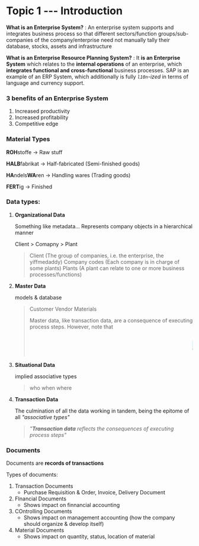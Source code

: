 Topic 1 --- Introduction
=======================

**What is an Enterprise System?**
: An enterprise system supports and integrates business process so that different sectors/function groups/sub-companies of the company/enterprise need not manually tally their database, stocks, assets and infrastructure

**What is an Enterprise Resource Planning System?**
: It **is an Enterprise System** which relates to the **internal operations** of an enterprise, which **integrates functional and cross-functional** business processes.
SAP is an example of an ERP System, which additionally is fully *`l10n`-ized* in terms of language and currency support.

### 3 benefits of an Enterprise System

1. Increased productivity
2. Increased profitability
3. Competitive edge

### Material Types

**ROH**stoffe -> Raw stuff

**HALB**fabrikat -> Half-fabricated (Semi-finished goods)

**HA**ndels**WA**ren -> Handling wares (Trading goods)

**FERT**ig -> Finished

### Data types:

1. **Organizational Data**
	
	Something like metadata...
	Represents company objects in a hierarchical manner
	
	Client > Comapny > Plant
	
	> Client (The group of companies, i.e. the enterprise, the yiffmedaddy)
	> Company codes (Each company is in charge of some plants)
	> Plants (A plant can relate to one or more business processes/functions)

2. **Master Data**

	models & database
	> Customer
	> Vendor
	> Materials
	>
	> Master data, like transaction data, are a consequence of executing process steps. However, note that
	> <marquee><h2 style="background-color:#c0eeff"> <u>IT IS NOT CONSTANTLY CHANGING</u> </h2></marquee>

3. **Situational Data**

	implied associative types
	> who
	> when
	> where

4. **Transaction Data**
    
    The culmination of all the data working in tandem,
    being the epitome of all *"associative types"*
    > *"__Transaction data__ reflects the consequences of executing process steps"*
    
### Documents

Documents are **records of transactions**

Types of documents:

1. Transaction Documents
	- Purchase Requisition & Order, Invoice, Delivery Document
2. FInancial Documents
	- Shows impact on finnancial accounting
3. COntrolling Documents
	- Shows impact on management accounting (how the company should organize & develop itself)
4. Material Documents
	- Shows impact on quantity, status, location of material